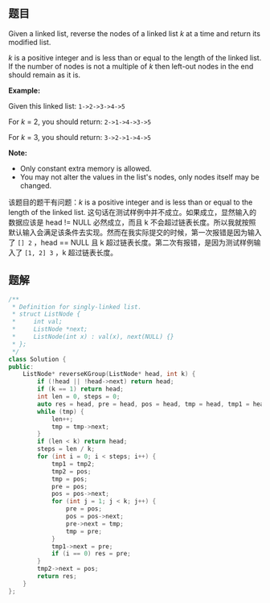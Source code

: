 ## 题目

Given a linked list, reverse the nodes of a linked list *k* at a time and return its modified list.

*k* is a positive integer and is less than or equal to the length of the linked list. If the number of nodes is not a multiple of *k* then left-out nodes in the end should remain as it is.


**Example:**

Given this linked list: `1->2->3->4->5`

For *k* = 2, you should return: `2->1->4->3->5`

For *k* = 3, you should return: `3->2->1->4->5`

**Note:**

- Only constant extra memory is allowed.
- You may not alter the values in the list's nodes, only nodes itself may be changed.

该题目的题干有问题：*k* is a positive integer and is less than or equal to the length of the linked list. 这句话在测试样例中并不成立。如果成立，显然输入的数据应该是 head != NULL 必然成立，而且 k 不会超过链表长度。所以我就按照默认输入会满足该条件去实现。然而在我实际提交的时候，第一次报错是因为输入了 `[] 2` ，head == NULL 且 k 超过链表长度。第二次有报错，是因为测试样例输入了 `[1, 2] 3` ，k 超过链表长度。



## 题解



```cpp
/**
 * Definition for singly-linked list.
 * struct ListNode {
 *     int val;
 *     ListNode *next;
 *     ListNode(int x) : val(x), next(NULL) {}
 * };
 */
class Solution {
public:
    ListNode* reverseKGroup(ListNode* head, int k) {
        if (!head || !head->next) return head;
        if (k == 1) return head;
        int len = 0, steps = 0;
        auto res = head, pre = head, pos = head, tmp = head, tmp1 = head, tmp2 = head;
        while (tmp) {
            len++;
            tmp = tmp->next;
        }
        if (len < k) return head;
        steps = len / k;
        for (int i = 0; i < steps; i++) {
            tmp1 = tmp2;
            tmp2 = pos;
            tmp = pos;
            pre = pos;
            pos = pos->next;
            for (int j = 1; j < k; j++) {
                pre = pos;
                pos = pos->next;
                pre->next = tmp;
                tmp = pre;
            }
            tmp1->next = pre;
            if (i == 0) res = pre;
        }
        tmp2->next = pos;
        return res;
    }
};
```
